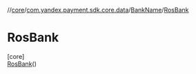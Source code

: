 //[core](../../../../index.md)/[com.yandex.payment.sdk.core.data](../../index.md)/[BankName](../index.md)/[RosBank](index.md)

# RosBank

[core]\
[RosBank](index.md)()
